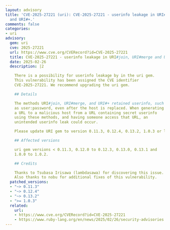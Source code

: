 ```yaml
---
layout: advisory
title: 'CVE-2025-27221 (uri): CVE-2025-27221 - userinfo leakage in URI#join, URI#merge
  and URI#+.'
comments: false
categories:
- uri
advisory:
  gem: uri
  cve: 2025-27221
  url: https://www.cve.org/CVERecord?id=CVE-2025-27221
  title: CVE-2025-27221 - userinfo leakage in URI#join, URI#merge and URI#+.
  date: 2025-02-26
  description: |2

    There is a possibility for userinfo leakage by in the uri gem.
    This vulnerability has been assigned the CVE identifier
    CVE-2025-27221. We recommend upgrading the uri gem.

    ## Details

    The methods URI#join, URI#merge, and URI#+ retained userinfo, such
    as user:password, even after the host is replaced. When generating
    a URL to a malicious host from a URL containing secret userinfo
    using these methods, and having someone access that URL, an
    unintended userinfo leak could occur.

    Please update URI gem to version 0.11.3, 0.12.4, 0.13.2, 1.0.3 or later.

    ## Affected versions

    uri gem versions < 0.11.3, 0.12.0 to 0.12.3, 0.13.0, 0.13.1 and
    1.0.0 to 1.0.2.

    ## Credits

    Thanks to Tsubasa Irisawa (lambdasawa) for discovering this issue.
    Also thanks to nobu for additional fixes of this vulnerability.
  patched_versions:
  - "~> 0.11.3"
  - "~> 0.12.4"
  - "~> 0.13.2"
  - ">= 1.0.3"
  related:
    url:
    - https://www.cve.org/CVERecord?id=CVE-2025-27221
    - https://www.ruby-lang.org/en/news/2025/02/26/security-advisories
---
```

